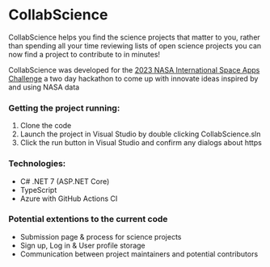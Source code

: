 # CollabScience

CollabScience helps you find the science projects that matter to you, rather than spending all your time reviewing lists of open science projects you can now find a project to contribute to in minutes!

CollabScience was developed for the [2023 NASA International Space Apps Challenge](https://www.spaceappschallenge.org/2023/challenges/a-marketplace-for-open-science-projects/) a two day hackathon to come up with innovate ideas inspired by and using NASA data

### Getting the project running:
1. Clone the code
2. Launch the project in Visual Studio by double clicking CollabScience.sln
3. Click the run button in Visual Studio and confirm any dialogs about https

### Technologies:
* C# .NET 7 (ASP.NET Core)
* TypeScript
* Azure with GitHub Actions CI


### Potential extentions to the current code
* Submission page & process for science projects
* Sign up, Log in & User profile storage
* Communication between project maintainers and potential contributors